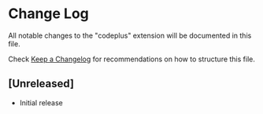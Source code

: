 # Change Log

All notable changes to the "codeplus" extension will be documented in this file.

Check [Keep a Changelog](http://keepachangelog.com/) for recommendations on how to structure this file.

## [Unreleased]

- Initial release